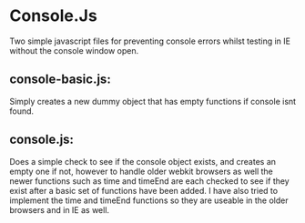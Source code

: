 Console.Js
==========

Two simple javascript files for preventing console errors whilst testing in IE without the console window open.

console-basic.js: 
-----------------
Simply creates a new dummy object that has empty functions if console isnt found.

console.js: 
-----------
Does a simple check to see if the console object exists, and creates an empty one if not, however to handle older webkit browsers as well the newer functions such as time and timeEnd are each checked to see if they exist after a basic set of functions have been added. I have also tried to implement the time and timeEnd functions so they are useable in the older browsers and in IE as well.